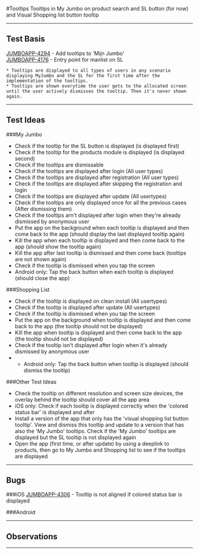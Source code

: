 #Tooltips
Tooltips in My Jumbo on product search and SL button (for now) and Visual Shopping list button tooltip

***

## Test Basis
[JUMBOAPP-4294](https://icemobile.atlassian.net/browse/JUMBOAPP-4294) - Add tooltips to 'Mijn Jumbo'<br>
[JUMBOAPP-4176](https://icemobile.atlassian.net/browse/JUMBOAPP-4176) - Entry point for manlist on SL


	* Tooltips are displayed to all types of users in any scenario displaying MyJumbo and the SL for the first time after the implementation of the tooltips.
	* Tooltips are shown everytime the user gets to the allocated screen until the user actively dismisses the tooltip. Then it's never shown again. 
  
***

## Test Ideas
###My Jumbo
* Check if the tooltip for the SL button is displayed (is displayed first)
* Check if the tooltip for the products module is displayed (is displayed second)
* Check if the tooltips are dismissable
* Check if the tooltips are displayed after login (All user types)
* Check if the tooltips are displayed after registration (All user types)
* Check if the tooltips are displayed after skipping the registration and login
* Check if the tooltips are displayed after update (All usertypes)
* Check if the tooltips are only displayed once for all the previous cases (After dismissing them)
* Check if the tooltips arn't displayed after login when they're already dismissed by anonymous user
* Put the app on the background when each tooltip is displayed and then come back to the app (should display the last displayed tooltip again)
* Kill the app when each tooltip is displayed and then come back to the app (should show the tooltip again)
* Kill the app after last tooltip is dismissed and then come back (tooltips are not shown again)
* Check if the tooltip is dismissed when you tap the screen
* Android only: Tap the back button when each tooltip is displayed (should close the app)
 

###Shopping List

* Check if the tooltip is displayed on clean install (All usertypes)
* Check if the tooltip is displayed after update (All usertypes)
* Check if the tooltip is dismissed when you tap the screen
* Put the app on the background when tooltip is displayed and then come back to the app (the tooltip should not be displayed)
* Kill the app when tooltip is displayed and then come back to the app (the tooltip should not be displayed)
* Check if the tooltip isn't displayed after login when it's already dismissed by anonymous user
* * Android only: Tap the back button when tooltip is displayed (should dismiss the tooltip)



###Other Test Ideas
* Check the tooltip on different resolution and screen size devices, the overlay behind the tooltip should cover all the app area
* iOS only: Check if each tooltip is displayed correctly when the 'colored status bar' is displayed and after  
* Install a version of the app that only has the 'visual shopping list button tooltip'. View and dismiss this tooltip and update to a version that has also the 'My Jumbo' tooltips. Check if the 'My Jumbo' tooltips are displayed but the SL tooltip is not displayed again
* Open the app (first time, or after update) by using a deeplink to products, then go to My Jumbo and Shopping list to see if the tooltips are displayed  

***

## Bugs
###iOS
[JUMBOAPP-4306](https://icemobile.atlassian.net/browse/JUMBOAPP-4306) - Tooltip is not aligned if colored status bar is displayed

###Android

***

## Observations


***
